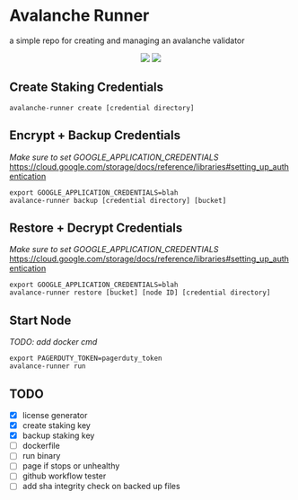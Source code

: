 # Avalanche Runner
a simple repo for creating and managing an avalanche validator

<p align="center">
  <a href="https://goreportcard.com/report/github.com/patrick-ogrady/avalanche-runner"><img src="https://goreportcard.com/badge/github.com/patrick-ogrady/avalanche-runner" /></a>
  <a href="https://github.com/patrick-ogrady/avalanche-runner/blob/master/LICENSE"><img src="https://img.shields.io/github/license/patrick-ogrady/avalanche-runner.svg" /></a>
</p>

## Create Staking Credentials
```text
avalanche-runner create [credential directory]
```

## Encrypt + Backup Credentials
_Make sure to set GOOGLE_APPLICATION_CREDENTIALS_
https://cloud.google.com/storage/docs/reference/libraries#setting_up_authentication
```text
export GOOGLE_APPLICATION_CREDENTIALS=blah
avalance-runner backup [credential directory] [bucket]
```

## Restore + Decrypt Credentials
_Make sure to set GOOGLE_APPLICATION_CREDENTIALS_
https://cloud.google.com/storage/docs/reference/libraries#setting_up_authentication
```text
export GOOGLE_APPLICATION_CREDENTIALS=blah
avalance-runner restore [bucket] [node ID] [credential directory]
```

## Start Node
_TODO: add docker cmd_
```text
export PAGERDUTY_TOKEN=pagerduty_token
avalance-runner run
```

## TODO
- [x] license generator
- [x] create staking key
- [x] backup staking key
- [ ] dockerfile
- [ ] run binary
- [ ] page if stops or unhealthy
- [ ] github workflow tester
- [ ] add sha integrity check on backed up files
